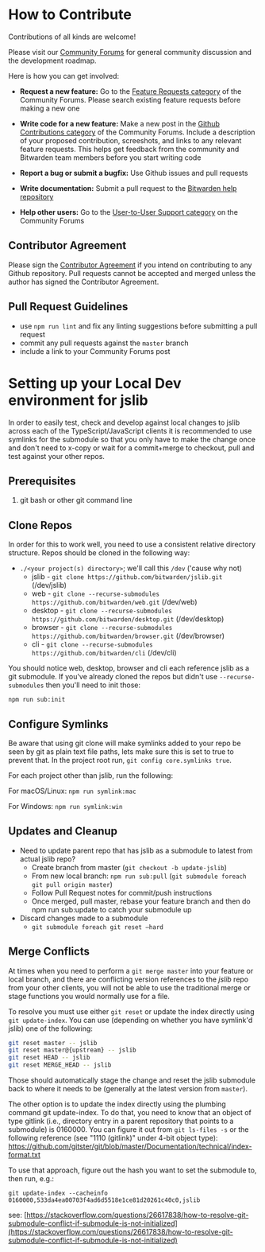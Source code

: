 # How to Contribute

Contributions of all kinds are welcome!

Please visit our [Community Forums](https://community.bitwarden.com/) for general community discussion and the development roadmap.

Here is how you can get involved:

* **Request a new feature:** Go to the [Feature Requests category](https://community.bitwarden.com/c/feature-requests/) of the Community Forums. Please search existing feature requests before making a new one
  
* **Write code for a new feature:** Make a new post in the [Github Contributions category](https://community.bitwarden.com/c/github-contributions/) of the Community Forums. Include a description of your proposed contribution, screeshots, and links to any relevant feature requests. This helps get feedback from the community and Bitwarden team members before you start writing code
  
* **Report a bug or submit a bugfix:** Use Github issues and pull requests
  
* **Write documentation:** Submit a pull request to the [Bitwarden help repository](https://github.com/bitwarden/help)
  
* **Help other users:** Go to the [User-to-User Support category](https://community.bitwarden.com/c/support/) on the Community Forums

## Contributor Agreement

Please sign the [Contributor Agreement](https://cla-assistant.io/bitwarden/jslib) if you intend on contributing to any Github repository. Pull requests cannot be accepted and merged unless the author has signed the Contributor Agreement.

## Pull Request Guidelines

* use `npm run lint` and fix any linting suggestions before submitting a pull request
* commit any pull requests against the `master` branch
* include a link to your Community Forums post

# Setting up your Local Dev environment for jslib
In order to easily test, check and develop against local changes to jslib across each of the TypeScript/JavaScript clients it is recommended to use symlinks for the submodule so that you only have to make the change once and don't need to x-copy or wait for a commit+merge to checkout, pull and test against your other repos.

## Prerequisites
1. git bash or other git command line

## Clone Repos
In order for this to work well, you need to use a consistent relative directory structure. Repos should be cloned in the following way:

* `./<your project(s) directory>`; we'll call this `/dev` ('cause why not)
  * jslib - `git clone https://github.com/bitwarden/jslib.git` (/dev/jslib)
  * web - `git clone --recurse-submodules https://github.com/bitwarden/web.git` (/dev/web)
  * desktop - `git clone --recurse-submodules https://github.com/bitwarden/desktop.git` (/dev/desktop)
  * browser - `git clone --recurse-submodules https://github.com/bitwarden/browser.git` (/dev/browser)
  * cli - `git clone --recurse-submodules https://github.com/bitwarden/cli` (/dev/cli)

You should notice web, desktop, browser and cli each reference jslib as a git submodule. If you've already cloned the repos but didn't use `--recurse-submodules` then you'll need to init those:

`npm run sub:init`

## Configure Symlinks
Be aware that using git clone will make symlinks added to your repo be seen by git as plain text file paths, lets make sure this is set to true to prevent that. In the project root run, `git config core.symlinks true`.

For each project other than jslib, run the following:

For macOS/Linux: `npm run symlink:mac`

For Windows: `npm run symlink:win`

## Updates and Cleanup
* Need to update parent repo that has jslib as a submodule to latest from actual jslib repo?
    * Create branch from master (`git checkout -b update-jslib`)
    * From new local branch: `npm run sub:pull` (`git submodule foreach git pull origin master`)
    * Follow Pull Request notes for commit/push instructions
    * Once merged, pull master, rebase your feature branch and then do npm run sub:update to catch your submodule up
* Discard changes made to a submodule
    * `git submodule foreach git reset —hard`


## Merge Conflicts
At times when you need to perform a `git merge master` into your feature or local branch, and there are conflicting version references to the *jslib* repo from your other clients, you will not be able to use the traditional merge or stage functions you would normally use for a file.

To resolve you must use either `git reset` or update the index directly using `git update-index`. You can use (depending on whether you have symlink'd jslib) one of the following:

```bash
git reset master -- jslib
git reset master@{upstream} -- jslib
git reset HEAD -- jslib
git reset MERGE_HEAD -- jslib
```

Those should automatically stage the change and reset the jslib submodule back to where it needs to be (generally at the latest version from `master`).

The other option is to update the index directly using the plumbing command git update-index. To do that, you need to know that an object of type gitlink (i.e., directory entry in a parent repository that points to a submodule) is 0160000. You can figure it out from `git ls-files -s` or the following reference (see "1110 (gitlink)" under 4-bit object type): https://github.com/gitster/git/blob/master/Documentation/technical/index-format.txt

To use that approach, figure out the hash you want to set the submodule to, then run, e.g.:

`git update-index --cacheinfo 0160000,533da4ea00703f4ad6d5518e1ce81d20261c40c0,jslib`

see: [https://stackoverflow.com/questions/26617838/how-to-resolve-git-submodule-conflict-if-submodule-is-not-initialized](https://stackoverflow.com/questions/26617838/how-to-resolve-git-submodule-conflict-if-submodule-is-not-initialized)
